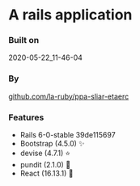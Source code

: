 
# A rails application

### Built on
2020-05-22_11-46-04

### By
[github.com/la-ruby/ppa-sliar-etaerc](https://github.com/la-ruby/ppa-sliar-etaerc/blob/4604a09/create-rails-app)

### Features

+ Rails 6-0-stable 39de115697
+ Bootstrap (4.5.0) :sparkles:
+ devise (4.7.1) :star:
+ pundit (2.1.0) :muscle:
+ React (16.13.1) :purple_heart:



